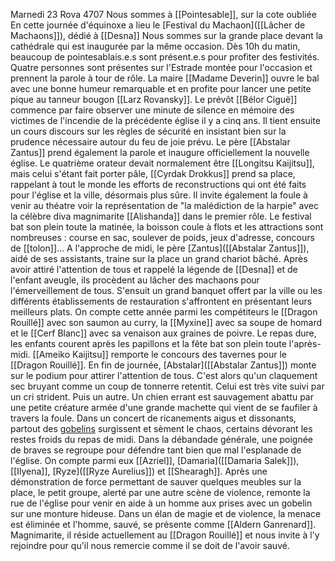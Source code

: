 Marnedi  23 Rova 4707
Nous sommes à [[Pointesable]], sur la cote oubliée
En cette journée d'équinoxe a lieu le [Festival du Machaon]([[Lâcher de Machaons]]), dédié à [[Desna]]
Nous sommes sur la grande place devant la cathédrale qui est inaugurée par la même occasion.
Dès 10h du matin, beaucoup de pointesablais.e.s sont présent.e.s  pour profiter des festivités.
Quatre personnes sont présentes sur l'Estrade montée pour l'occasion et prennent la parole à tour de rôle.
La maire [[Madame Deverin]] ouvre le bal avec une bonne humeur remarquable et en profite pour lancer une petite pique au tanneur bougon [[Larz Rovansky]].
Le prévôt [[Bélor Ciguë]] commence par faire observer une minute de silence en mémoire des victimes de l'incendie de la précédente église il y a cinq ans. Il tient ensuite un cours discours sur les règles de sécurité en insistant bien sur la prudence nécessaire autour du feu de joie prévu.
Le père [[Abstalar Zantus]] prend également la parole et inaugure officiellement la nouvelle église.
Le quatrième orateur devait normalement être [[Longitsu Kaijitsu]], mais celui s'étant fait porter pâle, [[Cyrdak Drokkus]] prend sa place, rappelant à tout le monde les efforts de reconstructions qui ont été faits pour l'église et la ville, désormais plus sûre. Il invite également la foule à venir au théatre voir la représentation de "la malédiction de la harpie" avec la célèbre diva magnimarite [[Alishanda]] dans le premier rôle. 
Le festival bat son plein toute la matinée, la boisson coule à flots et les attractions sont nombreuses : course en sac, soulever de poids, jeux d'adresse, concours de [[tolon]]...
A l'approche de midi, le père [Zantus]([[Abstalar Zantus]]), aidé de ses assistants, traine sur la place un grand chariot bâché. Après avoir attiré l'attention de tous et rappelé la légende de [[Desna]] et de l'enfant aveugle, ils procèdent au lâcher des machaons pour l'émerveillement de tous.
S'ensuit un grand banquet offert par la ville ou les différents établissements de restauration s'affrontent en présentant leurs meilleurs plats. On compte cette année parmi les compétiteurs le [[Dragon Rouillé]] avec son saumon au curry, la [[Myxine]] avec sa soupe de homard et le [[Cerf Blanc]] avec sa venaison aux graines de poivre. Le repas dure, les enfants courent après les papillons et la fête bat son plein toute l'après-midi. [[Ameiko Kaijitsu]] remporte le concours des tavernes pour le [[Dragon Rouillé]].
En fin de journée, [Abstalar]([[Abstalar Zantus]]) monte sur le podium pour attirer l'attention de tous. C'est alors qu'un claquement sec bruyant comme un coup de tonnerre retentit. Celui est très vite suivi par un cri strident. Puis un autre. Un chien errant est sauvagement abattu par une petite créature armée d'une grande machette qui  vient de se faufiler à travers la foule. Dans un concert de ricanements aigus et dissonants, partout des [gobelins]([[Gobelin]]) surgissent et sèment le chaos, certains dévorant les restes froids du repas de midi. Dans la débandade générale, une poignée de braves se regroupe pour défendre tant bien que mal l'esplanade de l'église. 
On compte parmi eux [[Azriel]], [Damaria]([[Damaria Salek]]), [[Ilyena]], [Ryze]([[Ryze Aurelius]]) et [[Shearagh]].
Après une démonstration de force permettant de sauver quelques meubles sur la place, le petit groupe, alerté par une autre scène de violence, remonte la rue de l'église pour venir en aide à un homme aux prises avec un gobelin sur une monture hideuse. Dans un élan de magie et de violence, la menace est éliminée et l'homme, sauvé, se présente comme [[Aldern Ganrenard]]. Magnimarite, il réside actuellement au [[Dragon Rouillé]] et nous invite à l'y rejoindre pour qu'il nous remercie comme il se doit de l'avoir sauvé.